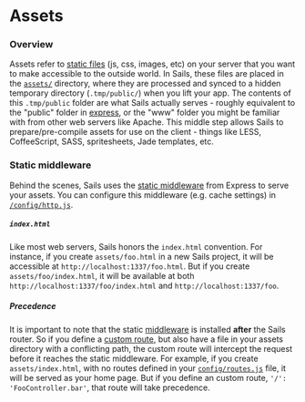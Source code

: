 # Assets

### Overview

Assets refer to [static files](http://en.wikipedia.org/wiki/Static_web_page) (js, css, images, etc) on your server that you want to make accessible to the outside world. In Sails, these files are placed in the [`assets/`](http://beta.sailsjs.org/#/documentation/anatomy/myApp/assets) directory, where they are processed and synced to a hidden temporary directory (`.tmp/public/`) when you lift your app. The contents of this `.tmp/public` folder are what Sails actually serves - roughly equivalent to the "public" folder in [express](https://github.com/expressjs), or the "www" folder you might be familiar with from other web servers like Apache.  This middle step allows Sails to prepare/pre-compile assets for use on the client - things like LESS, CoffeeScript, SASS, spritesheets, Jade templates, etc.

### Static middleware

Behind the scenes, Sails uses the [static middleware](http://www.senchalabs.org/connect/static.html) from Express to serve your assets. You can configure this middleware (e.g. cache settings) in [`/config/http.js`](/#/documentation/reference/sails.config/sails.config.http.html).

##### `index.html`
Like most web servers, Sails honors the `index.html` convention.  For instance, if you create `assets/foo.html` in a new Sails project, it will be accessible at `http://localhost:1337/foo.html`.  But if you create `assets/foo/index.html`, it will be available at both `http://localhost:1337/foo/index.html` and `http://localhost:1337/foo`.

##### Precedence
It is important to note that the static [middleware](http://stephensugden.com/middleware_guide/) is installed **after** the Sails router.  So if you define a [custom route](/#/documentation/concepts/Routes?q=custom-routes), but also have a file in your assets directory with a conflicting path, the custom route will intercept the request before it reaches the static middleware. For example, if you create `assets/index.html`, with no routes defined in your [`config/routes.js`](/#/documentation/reference/sails.config/sails.config.routes.html) file, it will be served as your home page.  But if you define an custom route, `'/': 'FooController.bar'`, that route will take precedence.


<docmeta name="uniqueID" value="Assets220313">
<docmeta name="displayName" value="Assets">

